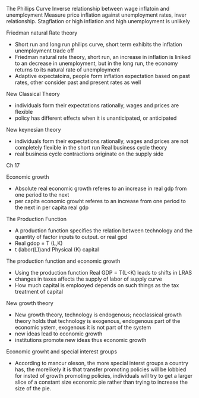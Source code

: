 The Phillips Curve
	Inverse relationship between wage inflatoin and unemployment
	Measure price inflation against unemployment rates, inver relationship.
	Stagflation or high inflation and high unemployment is unlikely

Friedman natural Rate theory
- Short run and long run philips curve, short term exhibits the inflation unemployment trade off
- Friedman natural rate theory, short run, an increase in inflation is liniked to an decrease in unemployment, but in the long run, the economy returns to its natural rate of unemployment
- Adaptive expectatoins, people form inflation expectation based on past rates, other consider past and present rates as well

New Classical Theory
- individuals form their expectations rationally, wages and prices are flexible
- policy has different effects when it is unanticipated, or anticipated

New keynesian theory
- individuals form their expectations rationally, wages and prices are not completely flexible in the short run
Real business cycle theory
- real business cycle contractions originate on the supply side

Ch 17

Economic growth
- Absolute real economic growth referes to an increase in real gdp from one period to the next
- per capita economic growht referes to an increase from one period to the next in per capita real gdp

The Production Function
- A production function specifies the relation between technology and the quantity of factor inputs to output. or real gpd
- Real gdop = T (L,K)
- t (labor(L))and Physical (K) capital

The production function and economic growth
- Using the production function Real GDP = T(L<K) leads to shifts in LRAS
- changes in taxes affects the supply of labor of supply curve
- How much capital is emplooyed depends on such things as the tax treatment of capital 

New growth theory
- New growth theory, technology is endogenous; neoclassical growth theory holds that technology is exogenous, endogenous part of the economic ystem, exogenous it is not part of the system
- new ideas lead to economic growth
- institutions promote new ideas thus economic growth

Economic growht and special interest groups
- According to mancur oleson, the more special interst groups a country has, the morelikely it is that transfer promoting policies will be lobbied for insted of growth promoting policies, individuals will try to get a larger slice of a constant size economic pie rather than trying to increase the size of the pie.